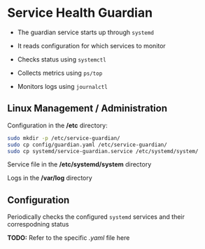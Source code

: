 # Service Health Guardian

- The guardian service starts up through `systemd`

- It reads configuration for which services to monitor

- Checks status using `systemctl`

- Collects metrics using `ps/top`

- Monitors logs using `journalctl`



## Linux Management / Administration


Configuration in the **/etc** directory:

```bash
sudo mkdir -p /etc/service-guardian/
sudo cp config/guardian.yaml /etc/service-guardian/
sudo cp systemd/service-guardian.service /etc/systemd/system/
```

Service file in the **/etc/systemd/system** directory



Logs in the **/var/log** directory






## Configuration

Periodically checks the configured `systemd` services and their correspodning status

**TODO:** Refer to the specific *.yaml* file here
